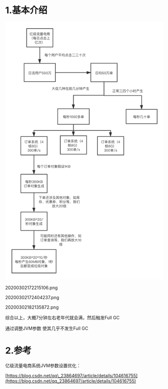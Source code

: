 # 1.基本介绍

![](/static/image/20200302172327547.png)

20200302172215106.png

20200302172404237.png

20200302182135872.png

综合以上，大概7分钟左右老年代就会满，然后触发Full GC

通过调整JVM参数 使其几乎不发生Full GC

# 2.参考

亿级流量电商系统JVM参数设置优化：

[https://blog.csdn.net/qq\_23864697/article/details/104616755](https://blog.csdn.net/qq_23864697/article/details/104616755)

